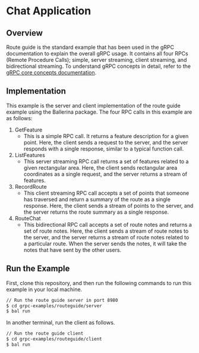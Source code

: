 # Chat Application

## Overview

Route guide is the standard example that has been used in the gRPC documentation to explain the overall gRPC usage. It contains all four RPCs (Remote Procedure Calls); simple, server streaming, client streaming, and bidirectional streaming. To understand gRPC concepts in detail, refer to the [gRPC core concepts documentation](https://grpc.io/docs/what-is-grpc/core-concepts/).

## Implementation

This example is the server and client implementation of the route guide example using the Ballerina package. The four RPC calls in this example are as follows:

1. GetFeature
    - This is a simple RPC call. It returns a feature description for a given point. Here, the client sends a request to the server, and the server responds with a single response, similar to a typical function call.
2. ListFeatures
    - This server streaming RPC call returns a set of features related to a given rectangular area. Here, the client sends rectangular area coordinates as a single request, and the server returns a stream of features.
3. RecordRoute
    - This client streaming RPC call accepts a set of points that someone has traversed and return a summary of the route as a single response. Here, the client sends a stream of points to the server, and the server returns the route summary as a single response.
4. RouteChat
    - This bidirectional RPC call accepts a set of route notes and returns a set of route notes. Here, the client sends a stream of route notes to the server, and the server returns a stream of route notes related to a particular route. When the server sends the notes, it will take the notes that have sent by the other users.

## Run the Example

First, clone this repository, and then run the following commands to run this example in your local machine.

```sh
// Run the route guide server in port 8980
$ cd grpc-examples/routeguide/server
$ bal run
```

In another terminal, run the client as follows.
```sh
// Run the route guide client
$ cd grpc-examples/routeguide/client
$ bal run
```